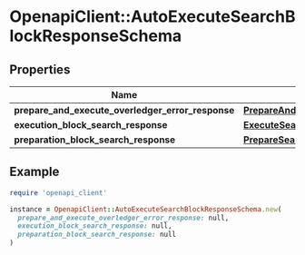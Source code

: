 # OpenapiClient::AutoExecuteSearchBlockResponseSchema

## Properties

| Name | Type | Description | Notes |
| ---- | ---- | ----------- | ----- |
| **prepare_and_execute_overledger_error_response** | [**PrepareAndExecuteOverledgerErrorResponse**](PrepareAndExecuteOverledgerErrorResponse.md) |  | [optional] |
| **execution_block_search_response** | [**ExecuteSearchBlockResponse**](ExecuteSearchBlockResponse.md) |  | [optional] |
| **preparation_block_search_response** | [**PrepareSearchResponseSchema**](PrepareSearchResponseSchema.md) |  | [optional] |

## Example

```ruby
require 'openapi_client'

instance = OpenapiClient::AutoExecuteSearchBlockResponseSchema.new(
  prepare_and_execute_overledger_error_response: null,
  execution_block_search_response: null,
  preparation_block_search_response: null
)
```


